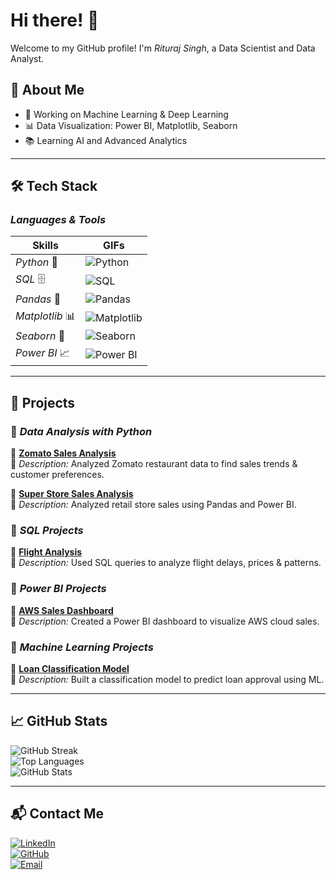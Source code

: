 # Hi there! 👋  
Welcome to my GitHub profile! I'm *Rituraj Singh*, a Data Scientist and Data Analyst.  

## 🚀 About Me  
- 🔭 Working on Machine Learning & Deep Learning  
- 📊 Data Visualization: Power BI, Matplotlib, Seaborn  
- 📚 Learning AI and Advanced Analytics  

---

## 🛠️ Tech Stack  

### *Languages & Tools*  
| Skills  | GIFs |
|---------|------|
| *Python* 🐍 | ![Python](https://media.giphy.com/media/KAq5w47R9rmTuvWOWa/giphy.gif) |
| *SQL* 🗄️ | ![SQL](https://media.giphy.com/media/VbnUQpnihPSIgIXuZv/giphy.gif) |
| *Pandas* 🐼 | ![Pandas](https://media.giphy.com/media/ZEUODEtQiUZWGg6IHR/giphy.gif) |
| *Matplotlib* 📊 | ![Matplotlib](https://media.giphy.com/media/JUu2X5p9jyViQ/giphy.gif) |
| *Seaborn* 🎨 | ![Seaborn](https://media.giphy.com/media/3o6ZsYm5nHMZoGPe5a/giphy.gif) |
| *Power BI* 📈 | ![Power BI](https://media.giphy.com/media/j1suFARsP6y9W/giphy.gif) |

---

## 📂 Projects  

### 🔹 *Data Analysis with Python*  
🔗 **[Zomato Sales Analysis](https://github.com/rjdecor/Zomato-Sales-Analysis)**  
📌 *Description:* Analyzed Zomato restaurant data to find sales trends & customer preferences.

🔗 **[Super Store Sales Analysis](https://github.com/rjdecor/Super-Store-Sales)**  
📌 *Description:* Analyzed retail store sales using Pandas and Power BI.

### 🔹 *SQL Projects*  
🔗 **[Flight Analysis](https://github.com/rjdecor/Flight-Analysis)**  
📌 *Description:* Used SQL queries to analyze flight delays, prices & patterns.

### 🔹 *Power BI Projects*  
🔗 **[AWS Sales Dashboard](https://github.com/rjdecor/AWS-Sales-Dashboard)**  
📌 *Description:* Created a Power BI dashboard to visualize AWS cloud sales.

### 🔹 *Machine Learning Projects*  
🔗 **[Loan Classification Model](https://github.com/rjdecor/Loan-Classification)**  
📌 *Description:* Built a classification model to predict loan approval using ML.

---

## 📈 GitHub Stats  
![GitHub Streak](https://streak-stats.demolab.com?user=rjdecor&theme=tokyonight)  
![Top Languages](https://github-readme-stats.vercel.app/api/top-langs/?username=rjdecor&layout=compact&theme=tokyonight)  
![GitHub Stats](https://github-readme-stats.vercel.app/api?username=rjdecor&show_icons=true&theme=tokyonight)  

---

## 📬 Contact Me  
[![LinkedIn](https://img.shields.io/badge/LinkedIn-Connect-blue?logo=linkedin)](https://linkedin.com/in/your-profile)  
[![GitHub](https://img.shields.io/badge/GitHub-Follow-black?logo=github)](https://github.com/rjdecor)  
[![Email](https://img.shields.io/badge/Email-Send%20a%20Mail-red?logo=gmail)](mailto:your-email@gmail.com)

